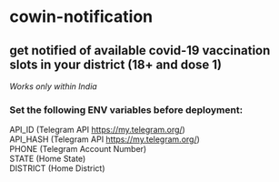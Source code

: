 # cowin-notification
## get notified of available covid-19 vaccination slots in your district (18+ and dose 1)
*Works only within India*
### Set the following ENV variables before deployment:<br>
API_ID (Telegram API https://my.telegram.org/)<br>
API_HASH (Telegram API https://my.telegram.org/)<br>
PHONE (Telegram Account Number)<br>
STATE (Home State)<br>
DISTRICT (Home District)
